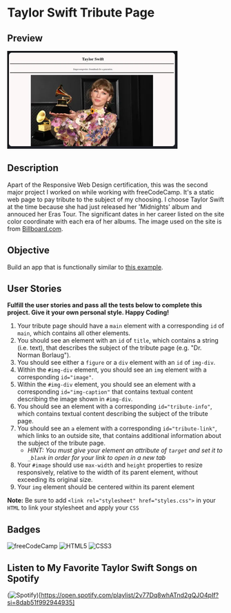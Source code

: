 # Taylor Swift Tribute Page

## Preview

![preview image for the Taylor Swift Tribute page. Text "Taylor Swift: Signer-Songwriter. Soundtrack of a generation" Photo of Taylor Swift smiling and holding up her 2021 Grammy award.](./taylor-swift-tribute-page.PNG)

## Description
Apart of the Responsive Web Design certification, this was the second major project I worked on while working with freeCodeCamp. It's a static web page to pay tribute to the subject of my choosing. I choose Taylor Swift at the time because she had just released her 'Midnights' album and annouced her Eras Tour. The significant dates in her career listed on the site color coordinate with each era of her albums. The image used on the site is from [Billboard.com](https://www.billboard.com/wp-content/uploads/2021/11/Taylor-Swift-2021-grammy-billboard-1548.jpg?w=942&h=623&crop=1&resize=942%2C623).

## Objective
Build an app that is functionally similar to [this example](https://tribute-page.freecodecamp.rocks/).

## User Stories

**Fulfill the user stories and pass all the tests below to complete this project. Give it your own personal style. Happy Coding!**

1. Your tribute page should have a `main` element with a corresponding `id` of `main`, which contains all other elements.
2. You should see an element with an `id` of `title`, which contains a string (i.e. text), that describes the subject of the tribute page (e.g. "Dr. Norman Borlaug").
3. You should see either a `figure` or a `div` element with an `id` of `img-div`.
4. Within the `#img-div` element, you should see an `img` element with a corresponding `id="image"`.
5. Within the `#img-div` element, you should see an element with a corresponding `id="img-caption"` that contains textual content describing the image shown in `#img-div`.
6. You should see an element with a corresponding `id="tribute-info"`, which contains textual content describing the subject of the tribute page.
7. You should see an `a` element with a corresponding `id="tribute-link"`, which links to an outside site, that contains additional information about the subject of the tribute page.
    - *HINT: You must give your element an attribute of `target` and set it to `_blank` in order for your link to open in a new tab*
9. Your `#image` should use `max-width` and `height` properties to resize responsively, relative to the width of its parent element, without exceeding its original size.
10. Your `img` element should be centered within its parent element

**Note:** Be sure to add `<link rel="stylesheet" href="styles.css">` in your `HTML` to link your stylesheet and apply your `CSS`

## Badges
![freeCodeCamp](https://img.shields.io/badge/freeCodeCamp-0A0A23.svg?style=for-the-badge&logo=freeCodeCamp&logoColor=white)
![HTML5](https://img.shields.io/badge/html5-%23E34F26.svg?style=for-the-badge&logo=html5&logoColor=white)
![CSS3](https://img.shields.io/badge/css3-%231572B6.svg?style=for-the-badge&logo=css3&logoColor=white)

## Listen to My Favorite Taylor Swift Songs on Spotify
(![Spotify](https://img.shields.io/badge/Spotify-1DB954.svg?style=for-the-badge&logo=Spotify&logoColor=white))[https://open.spotify.com/playlist/2v77Dq8whATnd2gQJO4pIf?si=8dab51f992944935]

